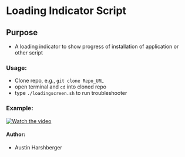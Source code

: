 # Loading Indicator Script 
## Purpose
* A loading indicator to show progress of installation of application or other script

### Usage:
* Clone repo, e.g., `git clone Repo_URL`
* open terminal and `cd` into cloned repo
*  type `./loadingscreen.sh` to run troubleshooter

### Example:
[![Watch the video](https://raw.github.com/GabLeRoux/WebMole/master/ressources/WebMole_Youtube_Video.png)](https://youtu.be/oxmKa1qp35E)

#### Author:
* Austin Harshberger